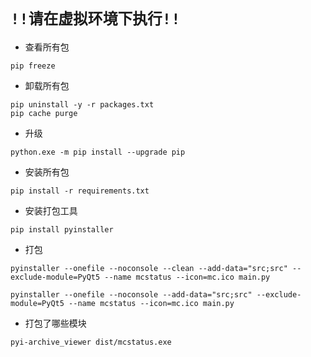 # `!!请在虚拟环境下执行!!`
* 查看所有包
```shell
pip freeze
```
* 卸载所有包
```shell
pip uninstall -y -r packages.txt
pip cache purge
```
* 升级
```shell
python.exe -m pip install --upgrade pip
```
* 安装所有包
```shell
pip install -r requirements.txt
```
* 安装打包工具
```shell
pip install pyinstaller
```
* 打包
```shell
pyinstaller --onefile --noconsole --clean --add-data="src;src" --exclude-module=PyQt5 --name mcstatus --icon=mc.ico main.py
```
```shell
pyinstaller --onefile --noconsole --add-data="src;src" --exclude-module=PyQt5 --name mcstatus --icon=mc.ico main.py
```
* 打包了哪些模块
```shell
pyi-archive_viewer dist/mcstatus.exe
```